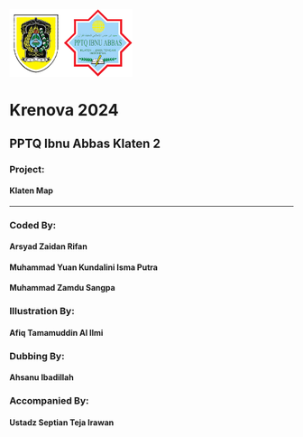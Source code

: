 <img src="./assets/image/logo-kab-klaten.png" alt="logo kabupaten klaten" height="120rm"><img src="./assets/image/logo-pptq-ibbas.png" alt="logo kabupaten klaten" height="120rm">

# Krenova 2024
## PPTQ Ibnu Abbas Klaten 2
### Project:
#### Klaten Map
---
### Coded By:
#### Arsyad Zaidan Rifan
#### Muhammad Yuan Kundalini Isma Putra
#### Muhammad Zamdu Sangpa
### Illustration By:
#### Afiq Tamamuddin Al Ilmi
### Dubbing By:
#### Ahsanu Ibadillah
### Accompanied By:
#### Ustadz Septian Teja Irawan
